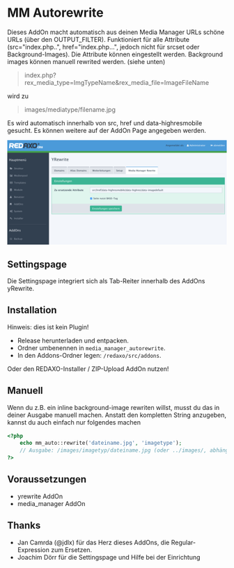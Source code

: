MM Autorewrite
========================

Dieses AddOn macht automatisch aus deinen Media Manager URLs schöne URLs (über den OUTPUT_FILTER).
Funktioniert für alle Attribute (src="index.php..", href="index.php...", jedoch nicht für srcset oder Background-Images). Die Attribute können eingestellt werden. Background images können manuell rewrited werden. (siehe unten)

> index.php?rex_media_type=ImgTypeName&rex_media_file=ImageFileName

wird zu

> images/mediatype/filename.jpg

Es wird automatisch innerhalb von src, href und data-highresmobile gesucht. Es können weitere auf der AddOn Page angegeben werden.

![Screenshot](https://raw.githubusercontent.com/FriendsOfREDAXO/media_manager_autorewrite/assets/screen.png)

Settingspage
------------
Die Settingspage integriert sich als Tab-Reiter innerhalb des AddOns yRewrite.

Installation
------------
Hinweis: dies ist kein Plugin!

* Release herunterladen und entpacken.
* Ordner umbenennen in `media_manager_autorewrite`.
* In den Addons-Ordner legen: `/redaxo/src/addons`.

Oder den REDAXO-Installer / ZIP-Upload AddOn nutzen!

Manuell
------------
Wenn du z.B. ein inline background-image rewriten willst, musst du das in deiner Ausgabe manuell machen. Anstatt den kompletten String anzugeben, kannst du auch einfach nur folgendes machen

```php
<?php
    echo mm_auto::rewrite('dateiname.jpg', 'imagetype');
    // Ausgabe: /images/imagetyp/dateiname.jpg (oder ../images/, abhängig von der BASE-Tag Einstellung)
?>
```

Voraussetzungen
------------

* yrewrite AddOn
* media_manager AddOn

Thanks
----
* Jan Camrda (@jdlx) für das Herz dieses AddOns, die Regular-Expression zum Ersetzen.
* Joachim Dörr für die Settingspage und Hilfe bei der Einrichtung
